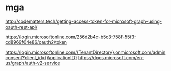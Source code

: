 # mga

http://codematters.tech/getting-access-token-for-microsoft-graph-using-oauth-rest-api/


https://login.microsoftonline.com/256d2b4c-b5c3-758f-55f3-cd8969f04e86/oauth2/token

https://login.microsoftonline.com/{TenantDirectory}.onmicrosoft.com/adminconsent?client_id={ApplicationID}
https://docs.microsoft.com/en-us/graph/auth-v2-service
